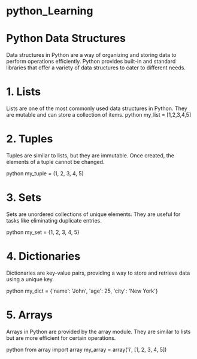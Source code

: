 # python_Learning
# Python Data Structures
Data structures in Python are a way of organizing and storing data to perform operations efficiently. Python provides built-in and standard libraries that offer a variety of data structures to cater to different needs.

# 1. Lists
Lists are one of the most commonly used data structures in Python. They are mutable and can store a collection of items.
python
      my_list = [1,2,3,4,5]

# 2. Tuples
Tuples are similar to lists, but they are immutable. Once created, the elements of a tuple cannot be changed.

python
        my_tuple = (1, 2, 3, 4, 5)

# 3. Sets
Sets are unordered collections of unique elements. They are useful for tasks like eliminating duplicate entries.

python
      my_set = {1, 2, 3, 4, 5}

# 4. Dictionaries
Dictionaries are key-value pairs, providing a way to store and retrieve data using a unique key.

python
      my_dict = {'name': 'John', 'age': 25, 'city': 'New York'}

# 5. Arrays
Arrays in Python are provided by the array module. They are similar to lists but are more efficient for certain operations.

python
from array import array
      my_array = array('i', [1, 2, 3, 4, 5])
